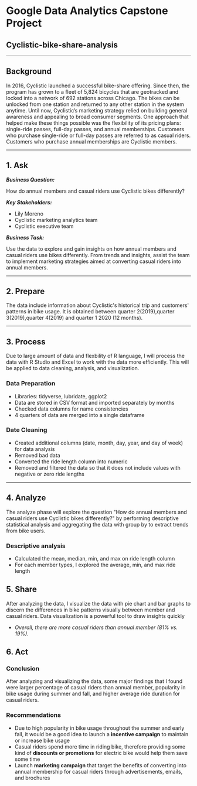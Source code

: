 # Google Data Analytics Capstone Project
## Cyclistic-bike-share-analysis
---

## Background
In 2016, Cyclistic launched a successful bike-share offering. Since then, the program has grown to a fleet of 5,824 bicycles that are geotracked and locked into a network of 692 stations across Chicago. The bikes can be unlocked from one station and returned to any other station in the system anytime. Until now, Cyclistic’s marketing strategy relied on building general awareness and appealing to broad consumer segments. One approach that helped make these things possible was the flexibility of its pricing plans: single-ride passes, full-day passes, and annual memberships. Customers who purchase single-ride or full-day passes are referred to as casual riders. Customers who purchase annual memberships are Cyclistic members.

---

## 1. Ask

***Business Question:***

How do annual members and casual riders use Cyclistic bikes differently?

***Key Stakeholders:***

* Lily Moreno
* Cyclistic marketing analytics team
* Cyclistic executive team

***Business Task:***

Use the data to explore and gain insights on how annual members and casual riders use bikes differently. From trends and insights, assist the team to implement marketing strategies aimed at converting casual riders into annual members.

---

## 2. Prepare

The data include information about Cyclistic's historical trip and customers' patterns in bike usage. It is obtained between quarter 2(2019),quarter 3(2019),quarter 4(2019) and quarter 1 2020 (12 months).

---

## 3. Process

Due to large amount of data and flexbility of R language, I will process the data with R Studio and Excel to work with the data more efficiently. This will be applied to data cleaning, analysis, and visualization.

### Data Preparation

* Libraries: tidyverse, lubridate, ggplot2
* Data are stored in CSV format and imported separately by months
* Checked data columns for name consistencies
* 4 quarters of data are merged into a single dataframe

### Date Cleaning

* Created additional columns (date, month, day, year, and day of week) for data analysis
* Removed bad data
* Converted the ride length column into numeric
* Removed and filtered the data so that it does not include values with negative or zero ride lengths

---

## 4. Analyze

The analyze phase will explore the question "How do annual members and casual riders use Cyclistic bikes differently?" by performing descriptive statistical analysis and aggregating the data with group by to extract trends from bike users.

### Descriptive analysis

* Calculated the mean, median, min, and max on ride length column
* For each member types, I explored the average, min, and max ride length

## 5. Share
After analyzing the data, I visualize the data with pie chart and bar graphs to discern the differences in bike patterns visually between member and casual riders. Data visualization is a powerful tool to draw insights quickly



* *Overall, there are more casual riders than annual member (81% vs. 19%).*



## 6. Act

### Conclusion
After analyzing and visualizing the data, some major findings that I found were larger percentage of casual riders than annual member,  popularity in bike usage during summer and fall, and higher average ride duration for casual riders.

### Recommendations

* Due to high popularity in bike usage throughout the summer and early fall, it would be a good idea to launch a **incentive campaign** to maintain or increase bike usage
* Casual riders spend more time in riding bike, therefore providing some kind of **discounts or promotions** for electric bike would help them save some time
* Launch **marketing campaign** that target the benefits of converting into annual membership for casual riders through advertisements, emails, and brochures








